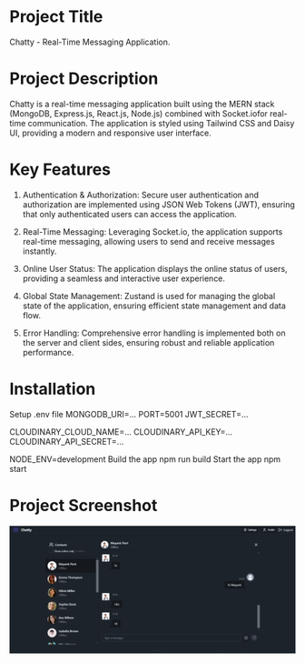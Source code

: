 # Project Title

Chatty - Real-Time Messaging Application.

# Project Description 

Chatty is a real-time messaging application built using the MERN stack (MongoDB, Express.js, React.js, Node.js) combined with Socket.iofor real-time communication. The application is styled using Tailwind CSS and Daisy UI, providing a modern and responsive user interface.

# Key Features 

1. Authentication & Authorization: Secure user authentication and authorization are implemented using JSON Web Tokens (JWT), ensuring that only authenticated users can access the application.

2. Real-Time Messaging: Leveraging Socket.io, the application supports real-time messaging, allowing users to send and receive messages instantly.

3. Online User Status: The application displays the online status of users, providing a seamless and interactive user experience.

4. Global State Management: Zustand is used for managing the global state of the application, ensuring efficient state management and data flow.

5. Error Handling: Comprehensive error handling is implemented both on the server and client sides, ensuring robust and reliable application performance.


# Installation 

Setup .env file
MONGODB_URI=...
PORT=5001
JWT_SECRET=...

CLOUDINARY_CLOUD_NAME=...
CLOUDINARY_API_KEY=...
CLOUDINARY_API_SECRET=...

NODE_ENV=development
Build the app
npm run build
Start the app
npm start

# Project Screenshot 
!["Chat App"](./frontend/public/image.png)



